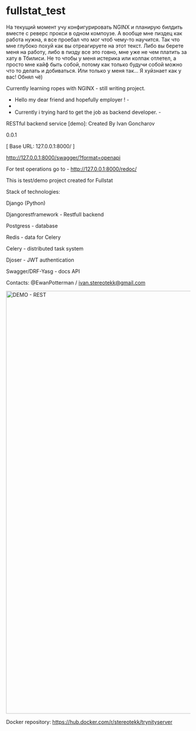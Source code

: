 # fullstat_test
На текущий момент учу конфигурировать NGINX и планирую билдить вместе с реверс прокси в одном компоузе. А вообще мне пиздец как работа нужна, я все проебал что мог чтоб чему-то научится. Так что мне глубоко похуй как вы отреагируете на этот текст. Либо вы берете меня на работу, либо в пизду все это говно, мне уже не чем платить за хату в Тбилиси. Не то чтобы у меня истерика или колпак отлетел, а просто мне кайф быть собой, потому как только будучи собой можно что то делать и добиваться. Или только у меня так... Я хуйзнает как у вас! Обнял чё)

Currently learning ropes with NGINX - still writing project.


-   Hello my dear friend and hopefully employer ! -
-   
- Currently i trying hard to get the job as backend developer. -

RESTful backend service [demo]: Created By Ivan Goncharov

 0.0.1 

[ Base URL: 127.0.0.1:8000/ ]

http://127.0.0.1:8000/swagger/?format=openapi

For test operations go to - http://127.0.0.1:8000/redoc/

This is test/demo project created for Fullstat

Stack of technologies:

Django (Python)

Djangorestframework - Restfull backend

Postgress - database

Redis - data for Celery

Celery - distributed task system

Djoser - JWT authentication

Swagger/DRF-Yasg - docs API

Contacts: @EwanPotterman / ivan.stereotekk@gmail.com 

<img width="1153" alt="DEMO - REST" src="https://user-images.githubusercontent.com/18102432/173818148-52a54210-27e7-45a8-958c-274fc20e679a.png">






Docker repository: https://hub.docker.com/r/stereotekk/trynityserver
